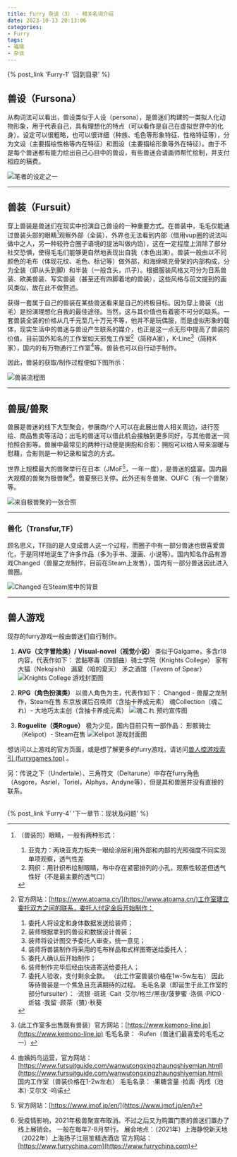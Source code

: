 ```yaml
---
title: Furry 杂谈（3） - 相关名词介绍
date: 2023-10-13 20:13:06
categories:
- Furry
tags:
- 福瑞
- 杂谈
---
```


{% post_link 'Furry-1' '回到目录' %}
<br/>

## 兽设（Fursona）

从构词法可以看出，兽设类似于人设（persona），是兽迷们构建的一类拟人化动物形象，用于代表自己，具有理想化的特点（可以看作是自己在虚拟世界中的化身）。设定可以很粗略，也可以很详细（种族、毛色等形象特征、性格特征等），分为文设（主要描绘性格等内在特征）和图设（主要描绘形象等外在特征）。由于不是每个兽迷都有能力绘出自己心目中的兽设，有些兽迷会请画师帮忙绘制，并支付相应的稿费。

![笔者的设定之一](双视图_8TOEe1vlHR.jpg "笔者的设定之一")

***

## 兽装（Fursuit）

穿上兽装是兽迷们在现实中扮演自己兽设的一种重要方式。在兽装中，毛毛仅能通过兽装头部的眼睛[^1]观察外部（全装），外界也无法看到内部（借用vup圈的说法叫做中之人，另一种较符合圈子语境的提法叫做内馅），这在一定程度上消除了部分社交恐惧，使得毛毛们能够更自然地表现出自我（本色出演）。兽装一般由以不同颜色的毛布（体现花纹、毛色、标记等）做外部，和海绵填充骨架的内部构成，分为全装（即从头到脚）和半装（一般含头，爪子）。根据服装风格又可分为日系兽装、欧美兽装、写实兽装（甚至还有四脚着地的兽装），这些风格与前文提到的画风类似，故在此不做赘述。

获得一套属于自己的兽装在某些兽迷看来是自己的终极目标。因为穿上兽装（出毛）是扮演理想化自我的最佳途径。当然，这与其价值也有着密不可分的联系。一套兽装全装的价格从几千元至几十万元不等，他并不是玩偶服，而是虚拟形象的载体，现实生活中的兽迷与兽设产生联系的媒介，也正是这一点无形中提高了兽装的价值。目前国外知名的工作室如天邪鬼工作室[^2]（简称A家），K-Line[^3]（简称K家），国内的有万物通行工作室[^4]等。兽装也可以自行动手制作。

因此，兽装的获取/制作过程便如下图所示：

![兽装流程图](fursuit_chart.png "兽装流程图")

***

## 兽展/兽聚

兽展是兽迷的线下大型聚会，参展商/个人可以在此展出兽人相关周边，进行签绘、商品售卖等活动；出毛的兽迷可以借此机会接触到更多同好，与其他兽迷一同拍照合影等。兽展中最常见的两种行动便是拥抱和合影：拥抱可以给人带来温暖与慰藉，合影则是一种记录和留念的方式。

世界上规模最大的兽聚举行在日本（JMoF[^5]，一年一度），是兽迷的盛宴。国内最大规模的兽聚为极兽聚[^6]，兽夏祭已关停。此外还有冬兽聚、OUFC（有一个兽聚）等。

![来自极兽聚的一张合照](image_XYkRmYxFQE.png "来自极兽聚的一张合照")

***

### 兽化（Transfur,TF）

顾名思义，TF指的是人变成兽人这一个过程，而圈子中有一部分兽迷也很喜爱兽化，于是同样地诞生了许多作品（多为手书、漫画、小说等）。国内知名作品有游戏Changed（兽屋之龙制作，目前在Steam上发售），国内有一部分兽迷因此进入兽圈。

![Changed 在Steam库中的背景](image_Knbeyw9OMT.png "Changed 在Steam库中的背景")

***

## 兽人游戏

现存的furry游戏一般由兽迷们自行制作。

1.  **AVG（文字冒险类）/ Visual-novel（视觉小说）**
    类似于Galgame，多含r18内容，代表作如下：
    苦黏寒毒（四部曲）骑士学院（Knights College）
    家有大猫（Nekojishi） 漏夏（咱的夏天）
    矛之酒馆（Tavern of Spear）
![Knights College  游戏封面图](image_3-JOnr8JHa.png "Knights College  游戏封面图")

2.  **RPG（角色扮演类）**
    以兽人角色为主，代表作如下：
    Changed - 兽屋之龙制作，Steam在售
    东京放课后召唤师（含抽卡养成元素）
    魂Collection（魂これ）- 大地巧太主创（含抽卡养成元素）
![魂これ  预约宣传图](image_D8X-cyYBg_.png "魂これ  预约宣传图")


3.  **Roguelite（类Rogue）**
    极为少见，国内目前只有一部作品：
    形骸骑士（Kelipot）- Steam在售
![Kelipot  游戏封面图](image_gSA41iewUc.png "Kelipot  游戏封面图")

想访问以上游戏的官方页面，或是想了解更多的furry游戏，请访问[兽人控游戏索引 (furrygames.top)](https://furrygames.top/zh-cn/list.html "兽人控游戏索引 (furrygames.top)") 。



另：传说之下（Undertale）、三角符文（Deltarune）中存在furry角色（Asgore，Asriel，Toriel，Alphys，Andyne等），但是其和兽圈并没有直接的联系。

<br/>
{% post_link 'Furry-4' '下一章节：现状及问题' %}


[^1]: （兽装的）眼睛，一般有两种形式：
    1. 亚克力：两块亚克力板夹一眼绘涂层利用外部和内部的光照强度不同实现单项观察，透气性差
    2. 网织：用针织布绘制眼睛，布中存在紧密排列的小孔，观察性较差但透气性好（不是最主要的透气口）

[^2]: 官方网站：[https://www.atoama.cn/](https://www.atoama.cn/)工作室建立委托双方之间的联系，委托人付定金后开始制作：
    1. 委托人将设定和身体数据发送给装师；
    2. 装师根据拿到的兽设和数据设计兽装；
    3. 装师将设计图交予委托人审查，统一意见；
    4. 装师将兽装制作将采用的毛布样品和式样图寄送给委托人；
    5. 委托人确认后开始制作；
    6. 装师制作完毕后经由快递寄送给委托人；
    7. 委托人验收，支付剩余全款。
    （此工作室兽装价格在1w-5w左右）
    因此等待兽装是一个焦急且充满期待的过程。
    毛毛名录（即诞生于此工作室的部分fursuiter）：
    ·流银 ·斑斑 ·Cait ·艾尔/格兰/黑夜/菠萝蜜
    ·洛佩 ·PICO ·炘铭 ·我留 ·顾茶（猹）·秋葵

[^3]: (此工作室多出售既有兽装）官方网站：[https://www.kemono-line.jp](https://www.kemono-line.jp)
    毛毛名录：
    ·Rufen（兽迷们最喜爱的毛毛之一）

[^4]: 由姨妈鸟运营，官方网站：[https://www.fursuitguide.com/wanwutongxingzhaungshiyemian.html](https://www.fursuitguide.com/wanwutongxingzhaungshiyemian.html)
    国内工作室（兽装价格在1-2w左右）
    毛毛名录：
    ·果糖含量 ·拉面 ·丙戌（池本）·艾尔文 ·呜诺

[^5]: 官方网站：[https://www.jmof.jp/en/](https://www.jmof.jp/en/)

[^6]: 受疫情影响，2021年极兽聚宣布取消。不过之后又为购置门票的兽迷们置办了线上展销会。
    一般在每年7-8月举行。
    展会地点：（2021年）上海静悦新天地 （2022年）上海扬子江丽笙精选酒店
    官方网站：[https://www.furrychina.com](https://www.furrychina.com)
